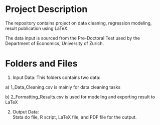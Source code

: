 # Project Description
The repository contains project on data cleaning, regression modeling, result publication using LaTeX. 

The data input is sourced from the Pre-Doctoral Test used by the Department of Economics, University of Zurich.

# Folders and Files
1. Input Data: This folders contains two data: 

a) 1_Data_Cleaning.csv is mainly for data cleaning tasks

b) 2_Formatting_Results.csv is used for modeling and exporting result to LaTeX

2. Output Data:  
Stata do file, R script, LaTeX file, and PDF file for the output. 
